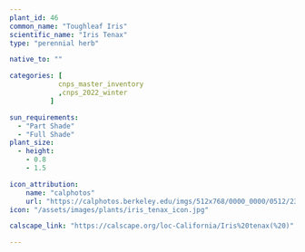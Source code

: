 ```yaml
---
plant_id: 46
common_name: "Toughleaf Iris"
scientific_name: "Iris Tenax"
type: "perennial herb"

native_to: ""

categories: [ 
            cnps_master_inventory
            ,cnps_2022_winter
          ]

sun_requirements:
  - "Part Shade"
  - "Full Shade"
plant_size:
  - height: 
    - 0.8
    - 1.5

icon_attribution: 
    name: "calphotos"
    url: "https://calphotos.berkeley.edu/imgs/512x768/0000_0000/0512/2333.jpeg" 
icon: "/assets/images/plants/iris_tenax_icon.jpg"

calscape_link: "https://calscape.org/loc-California/Iris%20tenax(%20)"

---
```


